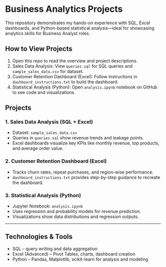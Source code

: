 # Business Analytics Projects

This repository demonstrates my hands-on experience with SQL, Excel dashboards, and Python-based statistical analysis—ideal for showcasing analytics skills for Business Analyst roles.

## How to View Projects
1. Open this repo to read the overview and project descriptions.
2. Sales Data Analysis: View `queries.sql` for SQL queries and `sample_sales_data.csv` for dataset.
3. Customer Retention Dashboard (Excel): Follow instructions in `dashboard_instructions.txt` to build the dashboard.
4. Statistical Analysis (Python): Open `analysis.ipynb` notebook on GitHub to see code and visualizations.

## Projects

### 1. Sales Data Analysis (SQL + Excel)
- Dataset: `sample_sales_data.csv`  
- Queries in `queries.sql` show revenue trends and leakage points.  
- Excel dashboards visualize key KPIs like monthly revenue, top products, and average order value.

### 2. Customer Retention Dashboard (Excel)
- Tracks churn rates, repeat purchases, and region-wise performance.  
- `dashboard_instructions.txt` provides step-by-step guidance to recreate the dashboard.

### 3. Statistical Analysis (Python)
- Jupyter Notebook: `analysis.ipynb`  
- Uses regression and probability models for revenue prediction.  
- Visualizations show data distributions and regression outputs.

---

## Technologies & Tools
- SQL – query writing and data aggregation  
- Excel (Advanced) – Pivot Tables, charts, dashboard creation  
- Python – Pandas, Matplotlib, scikit-learn for analysis and modeling


